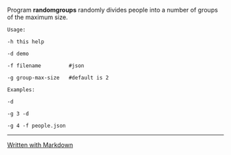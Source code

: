Program **randomgroups** randomly divides people into a number of groups of the maximum size.

	Usage:

	-h this help

	-d demo

	-f filename         #json

	-g group-max-size   #default is 2 

	Examples:

	-d 

	-g 3 -d 

	-g 4 -f people.json    

---
[Written with Markdown](https://www.markdownguide.org/basic-syntax/)